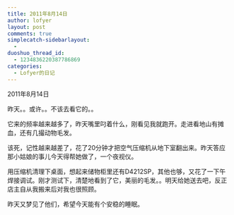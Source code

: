 ```yaml
---
title: 2011年8月14日
author: lofyer
layout: post
comments: true
simplecatch-sidebarlayout:
  - 
duoshuo_thread_id:
  - 1234836220387786869
categories:
  - Lofyer的日记
---
```

2011年8月14日

昨天。。或许。。不该去看它的。。

它来的频率越来越多了，昨天嘴里叼着什么，刚看见我就跑开。走进看地山有摊血，还有几撮动物毛发。

该死，记性越来越差了，花了20分钟才把空气压缩机从地下室翻出来。昨天答应那小姑娘的事儿今天得帮她做了，一个夜视仪。

用压缩机清理下桌面，想起来储物柜里还有D4212SP，其他也够，又花了一下午焊接调试。刚才测试下，清楚地看到了它，美丽的毛发。。明天给她送去吧，反正店主自从我搬来后对我也很照顾。

昨天又梦见了他们，希望今天能有个安稳的睡眠。